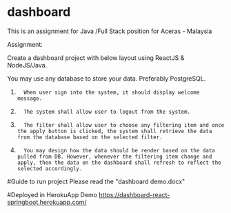 # dashboard
This is an assignment for Java /Full Stack position for Aceras - Malaysia


Assignment:

Create a dashboard project with below layout using ReactJS & NodeJS/Java.

You may use any database to store your data. Preferably PostgreSQL.

1.       When user sign into the system, it should display welcome message.

2.       The system shall allow user to logout from the system.

3.       The filter shall allow user to choose any filtering item and once the apply button is clicked, the system shall retrieve the data from the database based on the selected filter.

4.       You may design how the data should be render based on the data pulled from DB. However, whenever the filtering item change and apply, then the data on the dashboard shall refresh to reflect the selected accordingly.

#Guide to run project
Please read the "dashboard demo.docx" 

#Deployed in HerokuApp
Demo https://dashboard-react-springboot.herokuapp.com/
